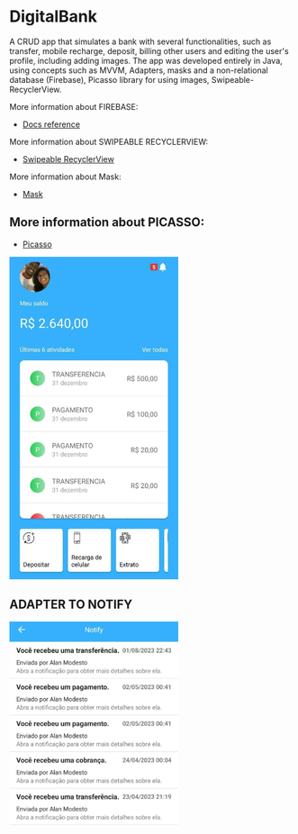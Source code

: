 # DigitalBank

A CRUD app that simulates a bank with several functionalities, such as transfer, mobile recharge, deposit, billing other users and editing the user's profile, including adding images. The app was developed entirely in Java, using concepts such as MVVM, Adapters, masks and a non-relational database (Firebase), Picasso library for using images, Swipeable-RecyclerView.

More information about FIREBASE:
* [Docs reference](https://firebase.google.com/docs/reference)

More information about SWIPEABLE RECYCLERVIEW:

* [Swipeable RecyclerView](https://github.com/tsuryo/Swipeable-RecyclerView)

More information about Mask:

* [Mask](https://github.com/santalu/maskara)


## More information about PICASSO:
* [Picasso](https://github.com/square/picasso)


<img width="300" alt="SwipeableRecyclerView" src="https://github.com/AlanAndCode/DigitalBank/blob/master/app/src/main/res/drawable/app.jpg"> 

## ADAPTER TO NOTIFY

<img width="300" alt="SwipeableRecyclerView" src="https://github.com/AlanAndCode/DigitalBank/blob/master/app/src/main/res/drawable/notify.jpg">
